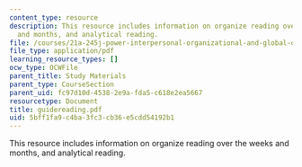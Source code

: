 ```yaml
---
content_type: resource
description: This resource includes information on organize reading over the weeks
  and months, and analytical reading.
file: /courses/21a-245j-power-interpersonal-organizational-and-global-dimensions-fall-2005/5bff1fa9c4ba3fc3cb36e5cdd54192b1_guidereading.pdf
file_type: application/pdf
learning_resource_types: []
ocw_type: OCWFile
parent_title: Study Materials
parent_type: CourseSection
parent_uid: fc97d10d-4538-2e9a-fda5-c618e2ea5667
resourcetype: Document
title: guidereading.pdf
uid: 5bff1fa9-c4ba-3fc3-cb36-e5cdd54192b1
---
```

This resource includes information on organize reading over the weeks and months, and analytical reading.

